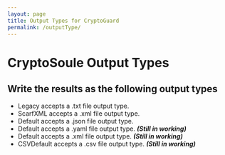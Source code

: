 ```yaml
---
layout: page
title: Output Types for CryptoGuard
permalink: /outputType/
---
```


# CryptoSoule Output Types

## Write the results as the following output types
* Legacy accepts a .txt file output type.
* ScarfXML accepts a .xml file output type.
* Default accepts a .json file output type.
* Default accepts a .yaml file output type. ***(Still in working)***
* Default accepts a .xml file output type. ***(Still in working)***
* CSVDefault accepts a .csv file output type. ***(Still in working)***